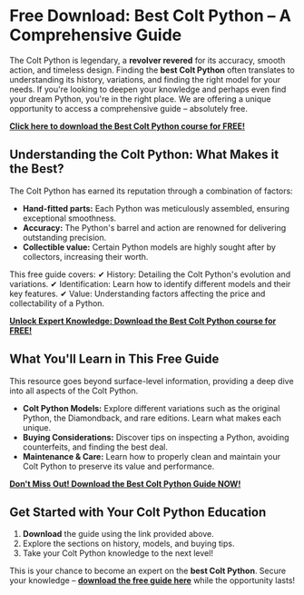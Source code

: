 # Free Download: Best Colt Python – A Comprehensive Guide

The Colt Python is legendary, a **revolver revered** for its accuracy, smooth action, and timeless design. Finding the **best Colt Python** often translates to understanding its history, variations, and finding the right model for your needs. If you're looking to deepen your knowledge and perhaps even find your dream Python, you're in the right place. We are offering a unique opportunity to access a comprehensive guide – absolutely free.

[**Click here to download the Best Colt Python course for FREE!**](https://udemywork.com/best-colt-python)

## Understanding the Colt Python: What Makes it the Best?

The Colt Python has earned its reputation through a combination of factors:

*   **Hand-fitted parts:** Each Python was meticulously assembled, ensuring exceptional smoothness.
*   **Accuracy:** The Python's barrel and action are renowned for delivering outstanding precision.
*   **Collectible value:** Certain Python models are highly sought after by collectors, increasing their worth.

This free guide covers:
✔ History: Detailing the Colt Python's evolution and variations.
✔ Identification: Learn how to identify different models and their key features.
✔ Value: Understanding factors affecting the price and collectability of a Python.

[**Unlock Expert Knowledge: Download the Best Colt Python course for FREE!**](https://udemywork.com/best-colt-python)

## What You'll Learn in This Free Guide

This resource goes beyond surface-level information, providing a deep dive into all aspects of the Colt Python.

*   **Colt Python Models:** Explore different variations such as the original Python, the Diamondback, and rare editions. Learn what makes each unique.
*   **Buying Considerations:** Discover tips on inspecting a Python, avoiding counterfeits, and finding the best deal.
*   **Maintenance & Care:** Learn how to properly clean and maintain your Colt Python to preserve its value and performance.

[**Don't Miss Out! Download the Best Colt Python Guide NOW!**](https://udemywork.com/best-colt-python)

## Get Started with Your Colt Python Education

1.  **Download** the guide using the link provided above.
2.  Explore the sections on history, models, and buying tips.
3.  Take your Colt Python knowledge to the next level!

This is your chance to become an expert on the **best Colt Python**. Secure your knowledge – **[download the free guide here](https://udemywork.com/best-colt-python)** while the opportunity lasts!
